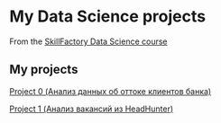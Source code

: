 # My Data Science projects
From the [SkillFactory Data Science course](https://skillfactory.ru/data-scientist-pro)

## My projects

[Project 0 (Анализ данных об оттоке клиентов банка)](https://github.com/SerjClmb/DS-Git-Hub-Repository/tree/main/project%201)

[Project 1 (Анализ вакансий из HeadHunter)](https://github.com/SerjClmb/DS-Git-Hub-Repository/tree/main/Project%202)

[]()

[]()